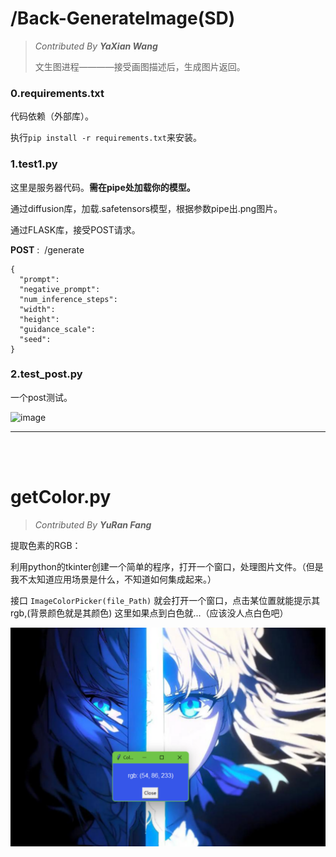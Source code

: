 # /Back-GenerateImage(SD)

> *Contributed By **YaXian Wang***
>
> 文生图进程————接受画图描述后，生成图片返回。

### 0.requirements.txt

代码依赖（外部库）。

执行```pip install -r requirements.txt```来安装。

### 1.test1.py

这里是服务器代码。**需在pipe处加载你的模型。**

通过diffusion库，加载.safetensors模型，根据参数pipe出.png图片。

通过FLASK库，接受POST请求。

**POST** :&nbsp; /generate
```
{
  "prompt":
  "negative_prompt":
  "num_inference_steps":
  "width":
  "height":
  "guidance_scale":
  "seed":
}
```


### 2.test_post.py

一个post测试。

![image](https://github.com/user-attachments/assets/673d3967-e855-40b9-a5f9-39c56266da1a)

---

<br><br>



# getColor.py

> *Contributed By **YuRan Fang***

提取色素的RGB：

利用python的tkinter创建一个简单的程序，打开一个窗口，处理图片文件。（但是我不太知道应用场景是什么，不知道如何集成起来。）

接口 `ImageColorPicker(file_Path)` 就会打开一个窗口，点击某位置就能提示其rgb,(背景颜色就是其颜色)  这里如果点到白色就...（应该没人点白色吧）

![image-20241104154446332](https://raw.githubusercontent.com/Rosewwwfr/blog-imgs/main/blog/image-20241104154446332.png)

